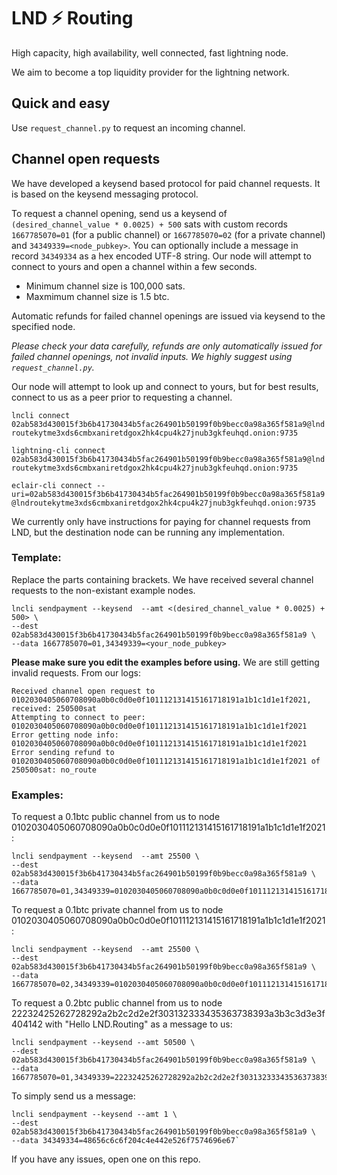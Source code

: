 # LND ⚡ Routing

High capacity, high availability, well connected, fast lightning node. 

We aim to become a top liquidity provider for the lightning network.

## Quick and easy

Use `request_channel.py` to request an incoming channel.

## Channel open requests

We have developed a keysend based protocol for paid channel requests. It is based on the keysend messaging protocol.

To request a channel opening, send us a keysend of `(desired_channel_value * 0.0025) + 500` sats with custom records `1667785070=01` (for a public channel) or `1667785070=02` (for a private channel) and `34349339=<node_pubkey>`. You can optionally include a message in record `34349334` as a hex encoded UTF-8 string. Our node will attempt to connect to yours and open a channel within a few seconds.

- Minimum channel size is 100,000 sats. 
- Maxmimum channel size is 1.5 btc.

Automatic refunds for failed channel openings are issued via keysend to the specified node. 

*Please check your data carefully, refunds are only automatically issued for failed channel openings, not invalid inputs. We highly suggest using `request_channel.py`.*

Our node will attempt to look up and connect to yours, but for best results, connect to us as a peer prior to 
requesting a channel.

`lncli connect 02ab583d430015f3b6b41730434b5fac264901b50199f0b9becc0a98a365f581a9@lndroutekytme3xds6cmbxaniretdgox2hk4cpu4k27jnub3gkfeuhqd.onion:9735`

`lightning-cli connect 02ab583d430015f3b6b41730434b5fac264901b50199f0b9becc0a98a365f581a9@lndroutekytme3xds6cmbxaniretdgox2hk4cpu4k27jnub3gkfeuhqd.onion:9735`

`eclair-cli connect --uri=02ab583d430015f3b6b41730434b5fac264901b50199f0b9becc0a98a365f581a9@lndroutekytme3xds6cmbxaniretdgox2hk4cpu4k27jnub3gkfeuhqd.onion:9735`

We currently only have instructions for paying for channel requests from LND, but the destination node can be running any implementation.

### Template:

Replace the parts containing brackets. We have received several channel requests to the non-existant example nodes.

```
lncli sendpayment --keysend  --amt <(desired_channel_value * 0.0025) + 500> \
--dest 02ab583d430015f3b6b41730434b5fac264901b50199f0b9becc0a98a365f581a9 \
--data 1667785070=01,34349339=<your_node_pubkey>
```

**Please make sure you edit the examples before using.** We are still getting invalid requests. From our logs:
```
Received channel open request to 0102030405060708090a0b0c0d0e0f101112131415161718191a1b1c1d1e1f2021, received: 250500sat
Attempting to connect to peer: 0102030405060708090a0b0c0d0e0f101112131415161718191a1b1c1d1e1f2021
Error getting node info: 0102030405060708090a0b0c0d0e0f101112131415161718191a1b1c1d1e1f2021
Error sending refund to 0102030405060708090a0b0c0d0e0f101112131415161718191a1b1c1d1e1f2021 of 250500sat: no_route
``` 

### Examples:
To request a 0.1btc public channel from us to node 0102030405060708090a0b0c0d0e0f101112131415161718191a1b1c1d1e1f2021:
```
lncli sendpayment --keysend  --amt 25500 \
--dest 02ab583d430015f3b6b41730434b5fac264901b50199f0b9becc0a98a365f581a9 \
--data 1667785070=01,34349339=0102030405060708090a0b0c0d0e0f101112131415161718191a1b1c1d1e1f2021
```

To request a 0.1btc private channel from us to node 0102030405060708090a0b0c0d0e0f101112131415161718191a1b1c1d1e1f2021:
```
lncli sendpayment --keysend  --amt 25500 \
--dest 02ab583d430015f3b6b41730434b5fac264901b50199f0b9becc0a98a365f581a9 \
--data 1667785070=02,34349339=0102030405060708090a0b0c0d0e0f101112131415161718191a1b1c1d1e1f2021
```

To request a 0.2btc public channel from us to node 22232425262728292a2b2c2d2e2f303132333435363738393a3b3c3d3e3f404142 with "Hello LND.Routing" as a message to us:
```
lncli sendpayment --keysend --amt 50500 \
--dest 02ab583d430015f3b6b41730434b5fac264901b50199f0b9becc0a98a365f581a9 \
--data 1667785070=01,34349339=22232425262728292a2b2c2d2e2f303132333435363738393a3b3c3d3e3f404142,34349334=48656c6c6f204c4e442e526f7574696e67`
```

To simply send us a message:
```
lncli sendpayment --keysend --amt 1 \
--dest 02ab583d430015f3b6b41730434b5fac264901b50199f0b9becc0a98a365f581a9 \
--data 34349334=48656c6c6f204c4e442e526f7574696e67`
```


If you have any issues, open one on this repo.

<!--
**lnd-routing/lnd-routing** is a ✨ _special_ ✨ repository because its `README.md` (this file) appears on your GitHub profile.

Here are some ideas to get you started:

- 🔭 I’m currently working on ...
- 🌱 I’m currently learning ...
- 👯 I’m looking to collaborate on ...
- 🤔 I’m looking for help with ...
- 💬 Ask me about ...
- 📫 How to reach me: ...
- 😄 Pronouns: ...
- ⚡ Fun fact: ...
-->
